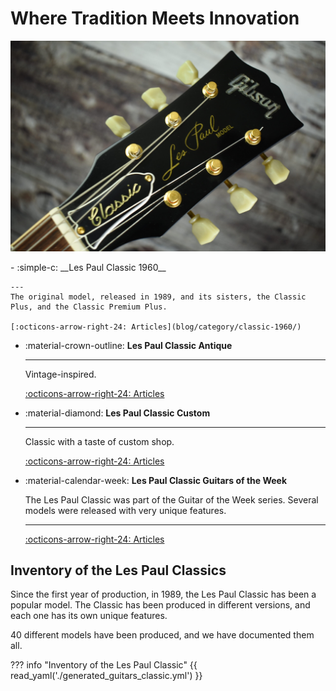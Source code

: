 
# Where Tradition Meets Innovation
![Les Paul Classic 1960 with Model](img/1996-Gibson-Les-Paul-Classic-consignment-12-scaled.jpg)

<div class="grid cards" markdown>
-   :simple-c: __Les Paul Classic 1960__

    ---
    The original model, released in 1989, and its sisters, the Classic Plus, and the Classic Premium Plus.

    [:octicons-arrow-right-24: Articles](blog/category/classic-1960/)

-   :material-crown-outline: __Les Paul Classic Antique__

    ---
    Vintage-inspired.

    [:octicons-arrow-right-24: Articles](blog/category/classic-antique/)

-   :material-diamond: __Les Paul Classic Custom__

    ---
    Classic with a taste of custom shop.

    [:octicons-arrow-right-24: Articles](blog/category/classic-custom/)

-   :material-calendar-week: __Les Paul Classic Guitars of the Week__

    The Les Paul Classic was part of the Guitar of the Week series. Several models were released with very unique
    features.

    ---
    [:octicons-arrow-right-24: Articles](blog/category/guitar-of-the-week---gotw/)

</div>

## Inventory of the Les Paul Classics

Since the first year of production, in 1989, the Les Paul Classic has been a popular model.
The Classic has been produced in different versions, and each one has its own unique features.

40 different models have been produced, and we have documented them all.


??? info "Inventory of the Les Paul Classic"
    {{ read_yaml('./generated_guitars_classic.yml')  }}
